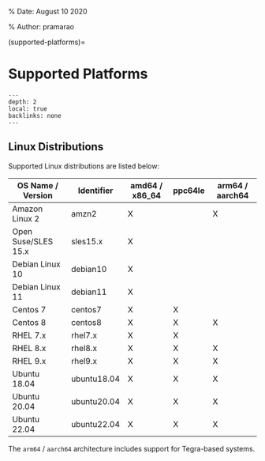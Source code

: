 % Date: August 10 2020

% Author: pramarao

(supported-platforms)=

# Supported Platforms

```{contents}
---
depth: 2
local: true
backlinks: none
---
```

## Linux Distributions

Supported Linux distributions are listed below:

| OS Name / Version        | Identifier  | amd64 / x86_64 | ppc64le | arm64 / aarch64 |
| ------------------------ | ----------- | -------------- | ------- | --------------- |
| Amazon Linux 2           | amzn2       | X              |         | X               |
| Open Suse/SLES 15.x      | sles15.x    | X              |         |                 |
| Debian Linux 10          | debian10    | X              |         |                 |
| Debian Linux 11          | debian11    | X              |         |                 |
| Centos 7                 | centos7     | X              | X       |                 |
| Centos 8                 | centos8     | X              | X       | X               |
| RHEL 7.x                 | rhel7.x     | X              | X       |                 |
| RHEL 8.x                 | rhel8.x     | X              | X       | X               |
| RHEL 9.x                 | rhel9.x     | X              | X       | X               |
| Ubuntu 18.04             | ubuntu18.04 | X              | X       | X               |
| Ubuntu 20.04             | ubuntu20.04 | X              | X       | X               |
| Ubuntu 22.04             | ubuntu22.04 | X              | X       | X               |

The `arm64` / `aarch64` architecture includes support for Tegra-based systems.
